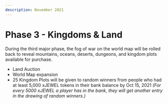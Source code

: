 ```yaml
---
description: November 2021
---
```


# Phase 3 - Kingdoms & Land

During the third major phase, the fog of war on the world map will be rolled back to reveal mountains, oceans, deserts, dungeons, and kingdom plots available for purchase.

* Land Auction
* World Map expansion
* 25 Kingdom Plots will be given to random winners from people who had at least 5,000 xJEWEL tokens in their bank balance by Oct 15, 2021 _\(For every 5000 xJEWEL a player has in the bank, they will get another entry in the drawing of random winners.\)_

